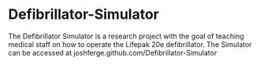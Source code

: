 # Defibrillator-Simulator

The Defibrillator Simulator is a research project with the goal of teaching medical staff on how to operate the Lifepak 20e defibrillator.
The Simulator can be accessed at joshferge.github.com/Defibrillator-Simulator
